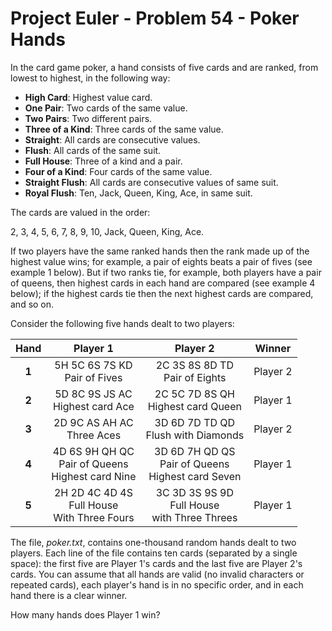 # Project Euler - Problem 54 - Poker Hands
In the card game poker, a hand consists of five cards and are ranked, from lowest to highest, in the following way:
* **High Card**: Highest value card.
* **One Pair**: Two cards of the same value.
* **Two Pairs**: Two different pairs.
* **Three of a Kind**: Three cards of the same value.
* **Straight**: All cards are consecutive values.
* **Flush**: All cards of the same suit.
* **Full House**: Three of a kind and a pair.
* **Four of a Kind**: Four cards of the same value.
* **Straight Flush**: All cards are consecutive values of same suit.
* **Royal Flush**: Ten, Jack, Queen, King, Ace, in same suit.

The cards are valued in the order:

2, 3, 4, 5, 6, 7, 8, 9, 10, Jack, Queen, King, Ace.

If two players have the same ranked hands then the rank made up of the highest value wins;
for example, a pair of eights beats a pair of fives (see example 1 below).
But if two ranks tie, for example, both players have a pair of queens, then highest cards in each hand are compared (see example 4 below);
if the highest cards tie then the next highest cards are compared, and so on.

Consider the following five hands dealt to two players:

| Hand  | Player 1                                                  | Player 2                                                   | Winner   |
| :---: | :-------------------------------------------------------: | :--------------------------------------------------------: | :------: |
| **1** | 5H 5C 6S 7S KD<br />Pair of Fives                         | 2C 3S 8S 8D TD<br />Pair of Eights                         | Player 2 |
| **2** | 5D 8C 9S JS AC<br />Highest card Ace                      | 2C 5C 7D 8S QH<br />Highest card Queen                     | Player 1 |
| **3** | 2D 9C AS AH AC<br />Three Aces                            | 3D 6D 7D TD QD<br />Flush with Diamonds                    | Player 2 |
| **4** | 4D 6S 9H QH QC<br />Pair of Queens<br />Highest card Nine | 3D 6D 7H QD QS<br />Pair of Queens<br />Highest card Seven | Player 1 |
| **5** | 2H 2D 4C 4D 4S<br />Full House<br />With Three Fours      | 3C 3D 3S 9S 9D<br />Full House<br />with Three Threes      | Player 1 |

The file, *poker.txt*, contains one-thousand random hands dealt to two players.
Each line of the file contains ten cards (separated by a single space): the first five are Player 1's cards and the last five are Player 2's cards.
You can assume that all hands are valid (no invalid characters or repeated cards), each player's hand is in no specific order, and in each hand there is a clear winner.

How many hands does Player 1 win?
